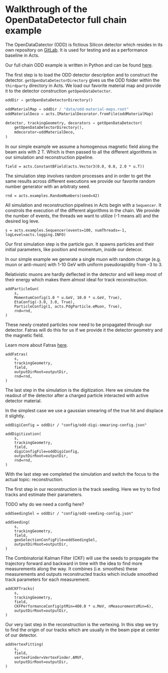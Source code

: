 # Walkthrough of the OpenDataDetector full chain example

The OpenDataDatector (ODD) is fictious Silicon detector which resides in its own repository on [GitLab](https://gitlab.cern.ch/acts/OpenDataDetector). It is used for testing and as a performance baseline in Acts.

Our full chain ODD example is written in Python and can be found [here](https://github.com/acts-project/acts/blob/main/Examples/Scripts/Python/full_chain_odd.py).

The first step is to load the ODD detector description and to construct the detector. `getOpenDataDetectorDirectory` gives us the ODD folder within the `thirdparty` directory in Acts. We load our favorite material map and provide it to the detector construction `getOpenDataDetector`.

```python
oddDir = getOpenDataDetectorDirectory()

oddMaterialMap = oddDir / "data/odd-material-maps.root"
oddMaterialDeco = acts.IMaterialDecorator.fromFile(oddMaterialMap)

detector, trackingGeometry, decorators = getOpenDataDetector(
    getOpenDataDetectorDirectory(),
    mdecorator=oddMaterialDeco,
)
```

In our simple example we assume a homogenous magnetic field along the beam axis with 2 T. Which is then passed to all the different algorithms in our simulation and reconstruction pipeline.

```
field = acts.ConstantBField(acts.Vector3(0.0, 0.0, 2.0 * u.T))
```

The simulation step involves random processes and in order to get the same results across different executions we provide our favorite random number generator with an arbitraty seed.

```
rnd = acts.examples.RandomNumbers(seed=42)
```

All simulation and reconstruction pipelines in Acts begin with a `Sequencer`. It constrols the execution of the different algorithms in the chain. We provide the number of events, the threads we want to utilize (-1 means all) and the desired log leve.

```
s = acts.examples.Sequencer(events=100, numThreads=-1, logLevel=acts.logging.INFO)
```

Our first simulation step is the particle gun. It spawns particles and their initial parameters, like position and momentum, inside our detecor.

In our simple example we generate a single muon with random charge (e.g. muon or anti-muon) with 1-10 GeV with uniform pseudorapidity from -3 to 3.

Relativistic muons are hardly deflected in the detector and will keep most of their energy which makes them almost ideal for track reconstruction.

```
addParticleGun(
    s,
    MomentumConfig(1.0 * u.GeV, 10.0 * u.GeV, True),
    EtaConfig(-3.0, 3.0, True),
    ParticleConfig(1, acts.PdgParticle.eMuon, True),
    rnd=rnd,
)
```

These newly created particles now need to be propagated through our detector. Fatras will do this for us if we provide it the detector geometry and the magnetic field.

Learn more about Fatras [here](TODO-link-me).

```
addFatras(
    s,
    trackingGeometry,
    field,
    outputDirRoot=outputDir,
    rnd=rnd,
)
```

The last step in the simulation is the digitization. Here we simulate the readout of the detector after a charged particle interacted with active detector material.

In the simplest case we use a gaussian smearing of the true hit and displace it slightly.

```
oddDigiConfig = oddDir / "config/odd-digi-smearing-config.json"

addDigitization(
    s,
    trackingGeometry,
    field,
    digiConfigFile=oddDigiConfig,
    outputDirRoot=outputDir,
    rnd=rnd,
)
```

With the last step we completed the simulation and switch the focus to the actual topic: reconstruction.

The first step in our reconstruction is the track seeding. Here we try to find tracks and estimate their parameters.

TODO why do we need a config here?

```
oddSeedingSel = oddDir / "config/odd-seeding-config.json"

addSeeding(
    s,
    trackingGeometry,
    field,
    geoSelectionConfigFile=oddSeedingSel,
    outputDirRoot=outputDir,
)
```

The Combinatorial Kalman Filter (CKF) will use the seeds to propagate the trajectory forward and backward in time with the idea to find more measurements along the way. It combines (i.e. smoothes) these measurements and outputs reconstructed tracks which include smoothed track parameters for each measurement.

```
addCKFTracks(
    s,
    trackingGeometry,
    field,
    CKFPerformanceConfig(ptMin=400.0 * u.MeV, nMeasurementsMin=6),
    outputDirRoot=outputDir,
)
```

Our very last step in the reconstruction is the vertexing. In this step we try to find the origin of our tracks which are usually in the beam pipe at center of our detector.

```
addVertexFitting(
    s,
    field,
    vertexFinder=VertexFinder.AMVF,
    outputDirRoot=outputDir,
)
```

